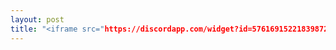 ```yaml
---
layout: post  
title: "<iframe src="https://discordapp.com/widget?id=576169152218398720&theme=dark" width="350" height="500" allowtransparency="true" frameborder="0"></iframe>"
---
```


<div>
  <script>
    // similar behavior as an HTTP redirect
    window.location.replace("http://tetretalk.gq");
  </script>
</div>
